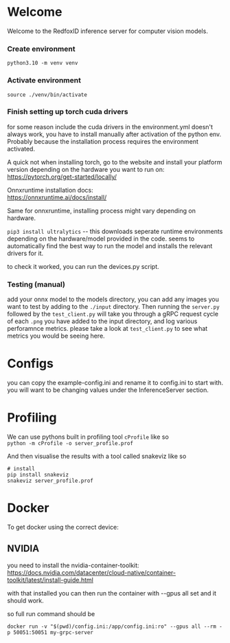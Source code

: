 # Welcome
Welcome to the RedfoxID inference server for computer vision models.

### Create environment
`python3.10 -m venv venv`

### Activate environment
`source ./venv/bin/activate`

### Finish setting up torch cuda drivers
for some reason include the cuda drivers in the environment.yml doesn't always work, you have to install manually after activation of the python env. Probably because the installation process requires the environment activated.

A quick not when installing torch, go to the website and install your platform version depending on the hardware you want to run on:  
https://pytorch.org/get-started/locally/

Onnxruntime installation docs:  
https://onnxruntime.ai/docs/install/

Same for onnxruntime, installing process might vary depending on hardware.

`pip3 install ultralytics` -- this downloads seperate runtime environments depending on the hardware/model provided in the code. seems to 
automatically find the best way to run the model and installs the relevant drivers for it.

to check it worked, you can run the devices.py script.

### Testing (manual)
add your onnx model to the models directory, you can add any images you want to test by adding to the `./input` directory. Then running the `server.py` followed by the `test_client.py` will take you through a gRPC request cycle of each `.png` you have added to the input directory, and log various perforamnce metrics. please take a look at `test_client.py` to see what metrics you would be seeing here. 


# Configs

you can copy the example-config.ini and rename it to config.ini to start with. you will want to be changing values 
under the InferenceServer section.


# Profiling
We can use pythons built in profiling tool `cProfile` like so  
`python -m cProfile -o server_profile.prof`  

And then visualise the results with a tool called snakeviz like so  
```
# install 
pip install snakeviz
snakeviz server_profile.prof
```

# Docker
To get docker using the correct device:

## NVIDIA
you need to install the nvidia-container-toolkit: https://docs.nvidia.com/datacenter/cloud-native/container-toolkit/latest/install-guide.html

with that installed you can then run the container with --gpus all set and it should work.

so full run command should be 

`docker run -v "$(pwd)/config.ini:/app/config.ini:ro" --gpus all --rm -p 50051:50051 my-grpc-server`

